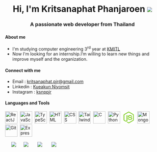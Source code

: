 <h1 align="center">Hi, I'm Kritsanaphat Phanjaroen <img src="https://media.giphy.com/media/hvRJCLFzcasrR4ia7z/giphy.gif" width="28"></h1>
<h3 align="center">A passionate web developer from Thailand<h3>

#### About me
- I'm studying computer engineering 3<sup>rd</sup> year at [KMITL](https://ce.kmitl.ac.th/)
- Now I'm looking for an internship.I’m willing to learn new things and improve myself and the organization.

#### Connect with me
- Email : kritsanaphat.pjr@gmail.com
- Linkedin : <a href="https://www.linkedin.com/in/kueakun-niyomsit-369457255/" target="_blank" rel="noreferrer">Kueakun Niyomsit</a>
- Instagram : <a href="https://www.instagram.com/kueakun.k/" target="_blank" rel="noreferrer">ksnppjr</a>

#### Languages and Tools
<p>
<img src="https://cdn.jsdelivr.net/gh/devicons/devicon/icons/react/react-original-wordmark.svg" title="ReactJS" height="40" width="40"/>&nbsp;
<img src="https://cdn.jsdelivr.net/gh/devicons/devicon/icons/javascript/javascript-original.svg" title="JavaScript" height="40" width="40" />&nbsp;
<img src="https://cdn.jsdelivr.net/gh/devicons/devicon/icons/typescript/typescript-original.svg" title="TypeScript" height="40" width="40" />&nbsp;
<img src="https://cdn.jsdelivr.net/gh/devicons/devicon/icons/html5/html5-original.svg" title="HTML" height="40" width="40"/>&nbsp;
<img src="https://cdn.jsdelivr.net/gh/devicons/devicon/icons/css3/css3-original.svg" title="CSS" height="40" width="40"/>&nbsp;
<img src="https://cdn.jsdelivr.net/gh/devicons/devicon/icons/tailwindcss/tailwindcss-plain.svg" title="TailwindCSS" height="40" width="40"/>&nbsp;
<img src="https://cdn.jsdelivr.net/gh/devicons/devicon/icons/c/c-original.svg" title="C" height="40" width="40"/>&nbsp;
<img src="https://cdn.jsdelivr.net/gh/devicons/devicon/icons/python/python-original.svg" title="Python" height="40" width="40"/>&nbsp;
<img src="https://github.com/devicons/devicon/blob/master/icons/nodejs/nodejs-original.svg"  title="nodeJS" alt="nodeJS" width="40" height="40"/>&nbsp;
<img src="https://cdn.jsdelivr.net/gh/devicons/devicon/icons/mongodb/mongodb-original-wordmark.svg" title="MongoDB" height="40" width="40"/>&nbsp;
<img src="https://cdn.jsdelivr.net/gh/devicons/devicon/icons/git/git-original.svg" title="Git" height="40" width="40"/>&nbsp;
<img src="https://cdn.jsdelivr.net/gh/devicons/devicon/icons/express/express-original.svg" title="Express" height="40" width="40"/>
</p>
<div>
  <img src='https://github-readme-stats.vercel.app/api?username=kritsanaphat&show_icons=true&theme=radical'style = "padding-left:4%" width= "50%"/>
  <img src='https://github-readme-stats.vercel.app/api?username=Kueakun-K&hide=issues&count_private=true&show_icons=true&theme=bear' style = "padding-left:4%" width= "50%"/>
    <img src='https://github-readme-stats.vercel.app/api/top-langs/?username=kritsanaphat&layout=compact&theme=bear&card_width=350' style="padding-left:5%;" width="41%"/>
  <img src='https://github-readme-stats.vercel.app/api/top-langs/?username=Kueakun-K&layout=compact&theme=bear&card_width=350' style="padding-left:5%;" width= "41%"/>
</div>
